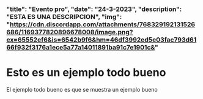 ### "title": "Evento pro", "date": "24-3-2023", "description": "ESTA ES UNA DESCRIPCION", "img": "https://cdn.discordapp.com/attachments/768329192131526686/1169377820896678008/image.png?ex=65552ef6&is=6542b9f6&hm=46df3992ed5e03fac793d6166f932f3176a1ece5a77a14011891ba91c7e1901c&"

# Esto es un ejemplo todo bueno
El ejemplo todo bueno es que se muestra un ejemplo bueno
